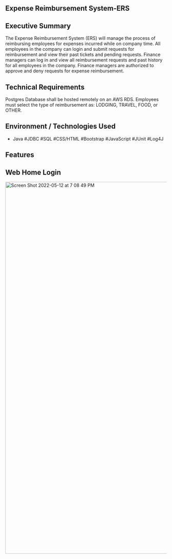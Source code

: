 ## Expense Reimbursement System-ERS


## Executive Summary
The Expense Reimbursement System (ERS) will manage the process of reimbursing employees for expenses incurred while on company time. All employees in the company can login and submit requests for reimbursement and view their past tickets and pending requests. Finance managers can log in and view all reimbursement requests and past history for all employees in the company. Finance managers are authorized to approve and deny requests for expense reimbursement.

## Technical Requirements
Postgres Database shall be hosted remotely on an AWS RDS.
Employees must select the type of reimbursement as: LODGING, TRAVEL, FOOD, or OTHER.


## Environment / Technologies Used

* Java 
#JDBC 
#SQL 
#CSS/HTML 
#Bootstrap 
#JavaScript 
#JUnit 
#Log4J


## Features



## Web Home Login

<img width="1160" alt="Screen Shot 2022-05-12 at 7 08 49 PM" src="https://user-images.githubusercontent.com/102433425/168192943-c3dfbd29-9d7d-43cf-8448-1000221657e3.png">


